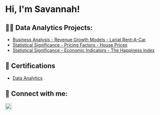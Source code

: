 <h1>Hi, I'm Savannah! </h1>

<h2>👩‍💻 Data Analytics Projects:</h2>

- [Business Analysis - Revenue Growth Models - Lariat Rent-A-Car](https://github.com/joshmadakor1/Algorithms-Practice)
- [Statistical Significance - Pricing Factors -  House Prices](https://github.com/joshmadakor1/Algorithms-Practice)
- [Statistical Significance - Economic Indicators -  The Happiness Index](https://github.com/joshmadakor1/Algorithms-Practice)

<h2>📄 Certifications </h2>

- [Data Analytics](https://github.com/joshmadakor1/Algorithms-Practice)


<h2> 🤳 Connect with me:</h2>

[<img align="left" alt="SavannahSexton | LinkedIn" width="22px" src="https://cdn.jsdelivr.net/npm/simple-icons@v3/icons/linkedin.svg" />][linkedin]


[linkedin]: https://www.linkedin.com/in/savannah-j-sexton/
<!--
**joshmadakor1/joshmadakor1** is a ✨ _special_ ✨ repository because its `README.md` (this file) appears on your GitHub profile.

Here are some ideas to get you started:

- 🔭 I’m currently working on ...
- 🌱 I’m currently learning ...
- 👯 I’m looking to collaborate on ...
- 🤔 I’m looking for help with ...
- 💬 Ask me about ...
- 📫 How to reach me: ...
- 😄 Pronouns: ...
- ⚡ Fun fact: ...
-->
